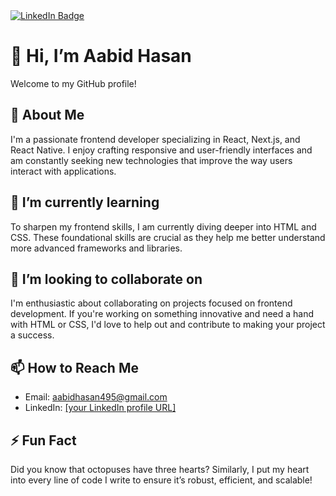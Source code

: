 <div id="badges">
  <a href="https://www.linkedin.com/in/aabidhasan495/">
    <img src="https://img.shields.io/badge/LinkedIn-blue?style=for-the-badge&logo=linkedin&logoColor=white" alt="LinkedIn Badge"/>
  </a>
</div>

# 👋 Hi, I’m Aabid Hasan

Welcome to my GitHub profile! 

## 👀 About Me
I'm a passionate frontend developer specializing in React, Next.js, and React Native. I enjoy crafting responsive and user-friendly interfaces and am constantly seeking new technologies that improve the way users interact with applications.

## 🌱 I’m currently learning
To sharpen my frontend skills, I am currently diving deeper into HTML and CSS. These foundational skills are crucial as they help me better understand more advanced frameworks and libraries.

## 💞️ I’m looking to collaborate on
I'm enthusiastic about collaborating on projects focused on frontend development. If you're working on something innovative and need a hand with HTML or CSS, I'd love to help out and contribute to making your project a success.

## 📫 How to Reach Me
- Email: aabidhasan495@gmail.com
- LinkedIn: [[your LinkedIn profile URL]](https://www.linkedin.com/in/aabidhasan495/)


## ⚡ Fun Fact
Did you know that octopuses have three hearts? Similarly, I put my heart into every line of code I write to ensure it’s robust, efficient, and scalable!

